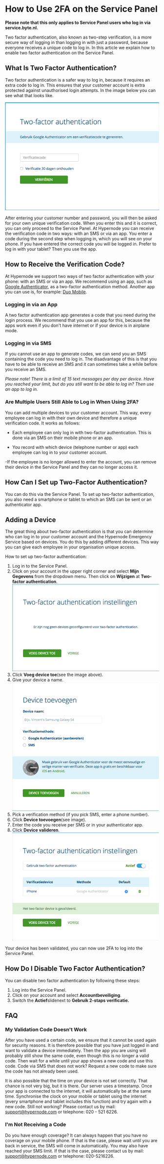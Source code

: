 <!-- source: https://support.hypernode.com/en/services/service-panel/how-to-use-2fa-for-the-service-panel/ -->
# How to Use 2FA on the Service Panel

**Please note that this only applies to Service Panel users who log in via service.byte.nl.**

Two factor authentication, also known as two-step verification, is a more secure way of logging in than logging in with just a password, because everyone receives a unique code to log in. In this article we explain how to enable two factor authentication on the Service Panel.


What Is Two Factor Authentication?
----------------------------------

Two factor authentication is a safer way to log in, because it requires an extra code to log in. This ensures that your customer account is extra protected against unauthorised login attempts. In the image below you can see what that looks like.

![](_res/B_ARDMHy1grdXCT_GnB7bhNxpHMgeyAkBQ.png)

After entering your customer number and password, you will then be asked for your own unique verification code. When you enter this and it is correct, you can only proceed to the Service Panel. At Hypernode you can receive the verification code in two ways: with an SMS or via an app. You enter a code during the second step when logging in, which you will see on your phone. If you have entered the correct code you will be logged in. Prefer to log in with your tablet? Then you use the app.

How to Receive the Verification Code?
-------------------------------------

At Hypernode we support two ways of two factor authentication with your phone: with an SMS or via an app. We recommend using an app, such as [Google Authenticator](https://play.google.com/store/apps/details?id=com.google.android.apps.authenticator2), as a two-factor authentication method. Another app you can use is, for example: [Duo Mobile](https://duo.com/solutions/features/authentication-methods/duo-mobile).

### Logging in via an App

A two factor authentication app generates a code that you need during the login process. We recommend that you use an app for this, because the apps work even if you don't have internet or if your device is in airplane mode. 

### Logging in via SMS

If you cannot use an app to generate codes, we can send you an SMS containing the code you need to log in. The disadvantage of this is that you have to be able to receive an SMS and it can sometimes take a while before you receive an SMS.

*Please note! There is a limit of 15 text messages per day per device. Have you reached your limit, but do you still want to be able to log in? Then use an app to log in.*

### Are Multiple Users Still Able to Log in When Using 2FA?

You can add multiple devices to your customer account. This way, every employee can log in with their own device and therefore a unique verification code. It works as follows:

- Each employee can only log in with two-factor authentication. This is done via an SMS on their mobile phone or an app.

- You record with which device (telephone number or app) each employee can log in to your customer account.

-If the employee is no longer allowed to enter the account, you can remove their device in the Service Panel and they can no longer access it.

How Can I Set up Two-Factor Authentication?
-------------------------------------------

You can do this via the Service Panel. To set up two-factor authentication, you also need a smartphone or tablet to which an SMS can be sent or an authenticator app.

Adding a Device
---------------

The great thing about two-factor authentication is that you can determine who can log in to your customer account and the Hypernode Emergency Service based on devices. You do this by adding different devices. This way you can give each employee in your organisation unique access.

How to set up two-factor authentication:

1. Log in to the Service Panel.
2. Click on your account in the upper right corner and select **Mijn Gegevens** from the dropdown menu. Then click on **Wijzigen** at **Two-factor authentication**.
![](_res/-DPBSO32QxFNqBkLkdWjZIMv_a-b2ubOBg.png)
3. Click **Voeg device toe**(see the image above).
4. Give your device a name.
![](_res/QjgQ_zR7s3LMdIxnVbFqJMPtDDRXWipiJQ.png)
5. Pick a verification method (if you pick SMS, enter a phone number).
6. Click **Device toevoegen**(see image).
7. Enter the code you receive per SMS or in your authenticator app.
8. Click **Device valideren**.
![](_res/NcunkrXSuKeJrIS493slhZ62-pZ_jVnDjg.png)

Your device has been validated, you can now use 2FA to log into the Service Panel.

How Do I Disable Two Factor Authentication?
-------------------------------------------

You can disable two factor authentication by following these steps:

1. Log into the Service Panel.
2. Click on your account and select **Accountbeveiliging**.
3. Switch the **Actief**slidenext to **Gebruik 2-staps verificatie.**

FAQ
---

### My Validation Code Doesn't Work

After you have used a certain code, we ensure that it cannot be used again for security reasons. It is therefore possible that you have just logged in and want to validate a device immediately. Then the app you are using will probably still show the same code, even though this is no longer a valid code. Then wait for a while until your app shows a new code and use this code. Code via SMS that does not work? Request a new code to make sure the code has not already been used.

It is also possible that the time on your device is not set correctly. That chance is not very big, but it is there. Our server uses a timestamp. Once your app is connected to the internet, it will automatically be at the same time. Synchronise the clock on your mobile or tablet using the internet (every smartphone and tablet includes this function) and try again with a new code. Still not working? Please contact us by mail: support@hypernode.com or telephone: 020 - 521 6226.

### I'm Not Receiving a Code

Do you have enough coverage? It can always happen that you have no coverage on your mobile phone. If that is the case, please wait until you are back in service, the SMS will come in automatically. You may also have reached your SMS limit. If that is the case, please contact us by mail: support@hypernode.com or telephone: 020-5216226.
